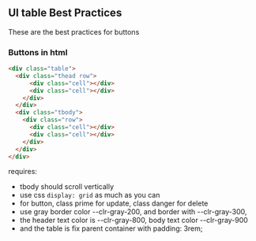## UI table Best Practices

These are the best practices for buttons

### Buttons in html
````HTML
<div class="table">
  <div class="thead row">
      <div class="cell"></div>
      <div class="cell"></div>
    </div>
  </div>
  <div class="tbody">
    <div class="row">
      <div class="cell"></div>
      <div class="cell"></div>
    </div>
  </div>
</div>
````

requires: 
- tbody should scroll vertically
- use css ```display: grid``` as much as you can
- for button, class prime for update, class danger for delete
- use gray border color --clr-gray-200, and border with --clr-gray-300, 
- the header text color is --clr-gray-800, body text color --clr-gray-900
- and the table is fix parent container with padding: 3rem;
